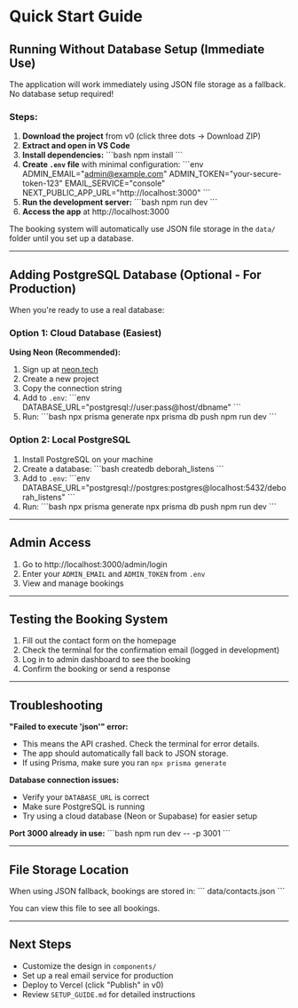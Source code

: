 # Quick Start Guide

## Running Without Database Setup (Immediate Use)

The application will work immediately using JSON file storage as a fallback. No database setup required!

### Steps:

1. **Download the project** from v0 (click three dots → Download ZIP)
2. **Extract and open in VS Code**
3. **Install dependencies:**
   \`\`\`bash
   npm install
   \`\`\`
4. **Create `.env` file** with minimal configuration:
   \`\`\`env
   ADMIN_EMAIL="admin@example.com"
   ADMIN_TOKEN="your-secure-token-123"
   EMAIL_SERVICE="console"
   NEXT_PUBLIC_APP_URL="http://localhost:3000"
   \`\`\`
5. **Run the development server:**
   \`\`\`bash
   npm run dev
   \`\`\`
6. **Access the app** at http://localhost:3000

The booking system will automatically use JSON file storage in the `data/` folder until you set up a database.

---

## Adding PostgreSQL Database (Optional - For Production)

When you're ready to use a real database:

### Option 1: Cloud Database (Easiest)

**Using Neon (Recommended):**
1. Sign up at [neon.tech](https://neon.tech)
2. Create a new project
3. Copy the connection string
4. Add to `.env`:
   \`\`\`env
   DATABASE_URL="postgresql://user:pass@host/dbname"
   \`\`\`
5. Run:
   \`\`\`bash
   npx prisma generate
   npx prisma db push
   npm run dev
   \`\`\`

### Option 2: Local PostgreSQL

1. Install PostgreSQL on your machine
2. Create a database:
   \`\`\`bash
   createdb deborah_listens
   \`\`\`
3. Add to `.env`:
   \`\`\`env
   DATABASE_URL="postgresql://postgres:postgres@localhost:5432/deborah_listens"
   \`\`\`
4. Run:
   \`\`\`bash
   npx prisma generate
   npx prisma db push
   npm run dev
   \`\`\`

---

## Admin Access

1. Go to http://localhost:3000/admin/login
2. Enter your `ADMIN_EMAIL` and `ADMIN_TOKEN` from `.env`
3. View and manage bookings

---

## Testing the Booking System

1. Fill out the contact form on the homepage
2. Check the terminal for the confirmation email (logged in development)
3. Log in to admin dashboard to see the booking
4. Confirm the booking or send a response

---

## Troubleshooting

**"Failed to execute 'json'" error:**
- This means the API crashed. Check the terminal for error details.
- The app should automatically fall back to JSON storage.
- If using Prisma, make sure you ran `npx prisma generate`

**Database connection issues:**
- Verify your `DATABASE_URL` is correct
- Make sure PostgreSQL is running
- Try using a cloud database (Neon or Supabase) for easier setup

**Port 3000 already in use:**
\`\`\`bash
npm run dev -- -p 3001
\`\`\`

---

## File Storage Location

When using JSON fallback, bookings are stored in:
\`\`\`
data/contacts.json
\`\`\`

You can view this file to see all bookings.

---

## Next Steps

- Customize the design in `components/`
- Set up a real email service for production
- Deploy to Vercel (click "Publish" in v0)
- Review `SETUP_GUIDE.md` for detailed instructions
